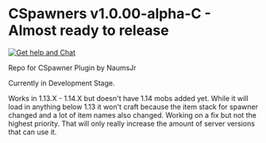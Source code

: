 # CSpawners v1.0.00-alpha-C - Almost ready to release
[![Get help and Chat](https://img.shields.io/badge/Get%20help%20and%20Chat-on%20discord-7289da.svg)](https://discord.gg/VyntgYz)

Repo for CSpawner Plugin by NaumsJr

Currently in Development Stage.

Works in 1.13.X - 1.14.X but doesn't have 1.14 mobs added yet. While it will load in anything below 1.13 it won't craft because the item stack for spawner changed and a lot of item names also changed. Working on a fix but not the highest priority. That will only really increase the amount of server versions that can use it.
